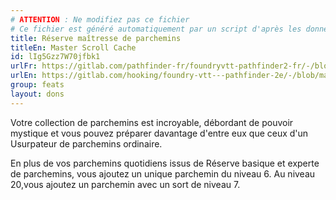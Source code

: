 ```yaml
---
# ATTENTION : Ne modifiez pas ce fichier
# Ce fichier est généré automatiquement par un script d'après les données du module Foundry VTT officiel et de sa traduction
title: Réserve maîtresse de parchemins
titleEn: Master Scroll Cache
id: lIg5Gzz7W70jfbk1
urlFr: https://gitlab.com/pathfinder-fr/foundryvtt-pathfinder2-fr/-/blob/master/data/feats/lIg5Gzz7W70jfbk1.htm
urlEn: https://gitlab.com/hooking/foundry-vtt---pathfinder-2e/-/blob/master/packs/data/feats.db/master-scroll-cache.json
group: feats
layout: dons
---
```

Votre collection de parchemins est incroyable, débordant de pouvoir mystique et vous pouvez préparer davantage d'entre eux que ceux d'un Usurpateur de parchemins ordinaire.

En plus de vos parchemins quotidiens issus de Réserve basique et experte de parchemins, vous ajoutez un unique parchemin du niveau 6. Au niveau 20,vous ajoutez un parchemin avec un sort de niveau 7.


